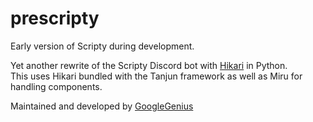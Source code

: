 # prescripty

Early version of Scripty during development.

Yet another rewrite of the Scripty Discord bot with [Hikari](https://hikari-py.dev) in Python.  
This uses Hikari bundled with the Tanjun framework as well as Miru for handling components. 

Maintained and developed by [GoogleGenius](https://github.com/GoogleGenius)
